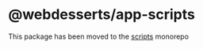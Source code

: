 # @webdesserts/app-scripts

This package has been moved to the [scripts](https://github.com/webdesserts/scripts) monorepo
